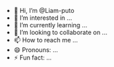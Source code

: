- 👋 Hi, I’m @Liam-puto
- 👀 I’m interested in ...
- 🌱 I’m currently learning ...
- 💞️ I’m looking to collaborate on ...
- 📫 How to reach me ...
- 😄 Pronouns: ...
- ⚡ Fun fact: ...

<!---
Liam-puto/Liam-puto is a ✨ special ✨ repository because its `README.md` (this file) appears on your GitHub profile.
You can click the Preview link to take a look at your changes.
--->
